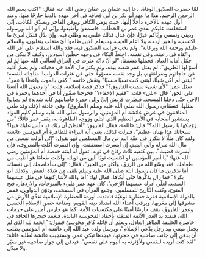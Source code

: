 لمّا حضرت الصدّيق الوفاة، دعا إليه عثمان بن عفان رضي الله عنه فقال: "اكتب بسم الله الرحمن الرحيم، هذا ما عهد أبو بكر بن أبي قحافة في آخر عهده بالدنيا خارجًا منها، وعند أول عهده بالآخرة داخلًا إليها، حيث يؤمن الكافر ويوقن الفاجر ويصدّق الكاذب، إنّي استخلفت عليكم بعدي عمر بن الخطّاب، فاسمعوا وأطيعوا، وإنّي لم آلو الله ورسوله وديني ونفسي وإيّاكم خيرًا، فإن عدل فذلك علمي به وظنّي فيه، وإن بدّل فلكل امرئ ما اكتسب، والخير أردت، ولا أعلم الغيب، وسيعلم الذين ظلموا أيّ منقلب ينقلبون، والسلام عليكم ورحمة الله وبركاته". ولم تخب فراسة الصدّيق فيه، فقد والله استقام على أمر الله واتّقاه في رعيته، وفي نفسه، اختطّ البكاء في وجهه خطّين أسودين، وكيف لا يبكي من حمّل أمانة العباد، فحملها مشفقاً: "لو أنّ دابّة عثرت في العراق لسألني الله عنها لِمَ لم أسوّ لها الطريق"، لم يقتل عمر شعبه بيده، ولم يكنز مال الأمة في مخباته، ولم يصمّ أذنيه عن حاجاتهم وضراعتهم، بل وجد نفسه مسؤولًا حتى عن عثرات الدواب!! مناجاته لنفسه: "ليتني لم أكن شيئًا، ليتني كنت نسيًا منسيًا" ونقش خاتمه " كفى بالموت واعظًا يا عمر".  سئل عمر: "لأي شيء سميت الفاروق؟" فذكر قصة إسلامه، قلت: "يا رسول الله ألسنا على الحق" قال: «بلى» قلت: "ففيم الإخفاء؟" فخرجنا صفّين أنا في أحدهما وحمزة في الآخر، حتّى دخلنا المسجد، فنظرت قريش إليَّ وإلى حمزة فأصابتهم كآبة شديدة لم يصابوا بمثلها، فسمّاني رسول الله صلى الله عليه وسلم (الفاروق). وفي حادثة الإفك وقد طعن المنافقون في عرض عائشة أم المؤمنين، والرسول صلى الله عليه وسلم كليم الفؤاد يستشير أصحابه في الأمر العظيم الذي ابتلي وزوجه الطاهرة به، يقف عمر قائلاً: "من زوّجكها يا رسول الله؟" قال: «الله»، فقال الفاروق: "أفتظنّ أن ربّك قد دلّس عليك فيها؟ سبحانك هذا بهتان عظيم"، فنزلت كذلك، يعني آية البراءة للطاهرة أم المؤمنين عائشة ولقد كان مثلًا لا يتكرر في عفّة اليد عن مال المسلمين فهو يقول: "إنّي أنزلت نفسي من مال الله منزلة والي اليتيم، إن أيسرت استعففت، وإن افتقرت أكلت بالمعروف، فإن أيسرت قضيت"، بين كتفيه ثلاث رقاع في ثوبه، تقول له ابنته حفصة أم المؤمنين رضي الله عنها: "يا أمير المؤمنين لو اكتسيت ثوبًا ألين من ثوبك، وأكلت طعامًا هو أطيب من طعامك، فقد وسّع الله من الرزق، وأكثر من الخير"، فقال: "إنّي سأخاصمك إلى نفسك، أما تذكرين ما كان رسول الله صلى الله عليه وسلم يلقى من شدّة العيش، وكذلك أبو بكر؟" فما زال يذكّرها حتّى أبكاها، فقال لها: "أما والله لأشاركنهما في مثل عيشهما الشديد، لعلّي أدرك عيشهما الرّخي". كان عهد عمر مليء بالفتوحات، والازدهار، فتح الفتوح، وكتب التّاريخ للمسلمين، وجمع القرآن في المصحف، ودوّن الدواوين، فقفز بالدولة الإسلامية قفزة حضارية نوعيّة فامتدت أوردة الحضارة الإسلامية تغذّي الأرض من مشرقها إلى مغربها، ويرقب أعداء الله امتداد دينه القويم، ومناعة حصن الإسلام الحصين وعمر الفاروق، يقف حارسًا أمينًا على مكتسبات الأمة، كما هو حارس أمين على حرمات الله، فتمتد يد الغدر الآثمة المثقلة بأحقاد المجوسية البائدة، فتغمد خنجرها الحاقد في خاصرة الخليفة الطاهر العادل، ويعلم أن قاتله كافر مجوسيّ فيقول: "الحمد لله الذي لم يجعل ميتتي بيد رجل يدّعي الإسلام"، ويرسل ولده عبد الله إلى عائشة أم المؤمنين يطلب أن يدفن إلى جانب صاحبيه في حجرتها، فيجدها تبكي عمر، وتستجيب عائشة لطلبه قائلة: "لقد كنت أريده لنفسي ولأؤثرنه به اليوم على نفسي". فيدفن إلى جوار صاحبيه غير مغيّر ولا مبدّل. 
